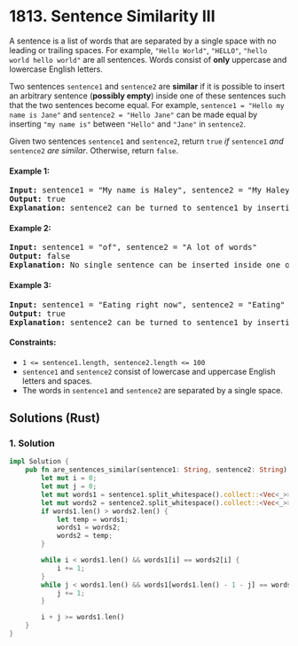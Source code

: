 # 1813. Sentence Similarity III
A sentence is a list of words that are separated by a single space with no leading or trailing spaces. For example, `"Hello World"`, `"HELLO"`, `"hello world hello world"` are all sentences. Words consist of **only** uppercase and lowercase English letters.

Two sentences `sentence1` and `sentence2` are **similar** if it is possible to insert an arbitrary sentence (**possibly empty**) inside one of these sentences such that the two sentences become equal. For example, `sentence1 = "Hello my name is Jane"` and `sentence2 = "Hello Jane"` can be made equal by inserting `"my name is"` between `"Hello"` and `"Jane"` in `sentence2`.

Given two sentences `sentence1` and `sentence2`, return `true` *if* `sentence1` *and* `sentence2` *are similar*. Otherwise, return `false`.

#### Example 1:
<pre>
<strong>Input:</strong> sentence1 = "My name is Haley", sentence2 = "My Haley"
<strong>Output:</strong> true
<strong>Explanation:</strong> sentence2 can be turned to sentence1 by inserting "name is" between "My" and "Haley".
</pre>

#### Example 2:
<pre>
<strong>Input:</strong> sentence1 = "of", sentence2 = "A lot of words"
<strong>Output:</strong> false
<strong>Explanation:</strong> No single sentence can be inserted inside one of the sentences to make it equal to the other.
</pre>

#### Example 3:
<pre>
<strong>Input:</strong> sentence1 = "Eating right now", sentence2 = "Eating"
<strong>Output:</strong> true
<strong>Explanation:</strong> sentence2 can be turned to sentence1 by inserting "right now" at the end of the sentence.
</pre>

#### Constraints:
* `1 <= sentence1.length, sentence2.length <= 100`
* `sentence1` and `sentence2` consist of lowercase and uppercase English letters and spaces.
* The words in `sentence1` and `sentence2` are separated by a single space.

## Solutions (Rust)

### 1. Solution
```Rust
impl Solution {
    pub fn are_sentences_similar(sentence1: String, sentence2: String) -> bool {
        let mut i = 0;
        let mut j = 0;
        let mut words1 = sentence1.split_whitespace().collect::<Vec<_>>();
        let mut words2 = sentence2.split_whitespace().collect::<Vec<_>>();
        if words1.len() > words2.len() {
            let temp = words1;
            words1 = words2;
            words2 = temp;
        }

        while i < words1.len() && words1[i] == words2[i] {
            i += 1;
        }
        while j < words1.len() && words1[words1.len() - 1 - j] == words2[words2.len() - 1 - j] {
            j += 1;
        }

        i + j >= words1.len()
    }
}
```

